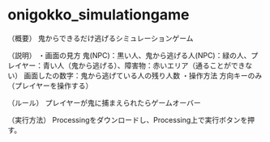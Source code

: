 # onigokko_simulationgame
（概要）
鬼からできるだけ逃げるシミュレーションゲーム

（説明）
・画面の見方
鬼(NPC)：黒い人、鬼から逃げる人(NPC)：緑の人、プレイヤー：青い人（鬼から逃げる）、障害物：赤いエリア（通ることができない）
画面したの数字：鬼から逃げている人の残り人数
・操作方法
方向キーのみ（プレイヤーを操作する）

（ルール）
プレイヤーが鬼に捕まえられたらゲームオーバー

（実行方法）
Processingをダウンロードし、Processing上で実行ボタンを押す。
